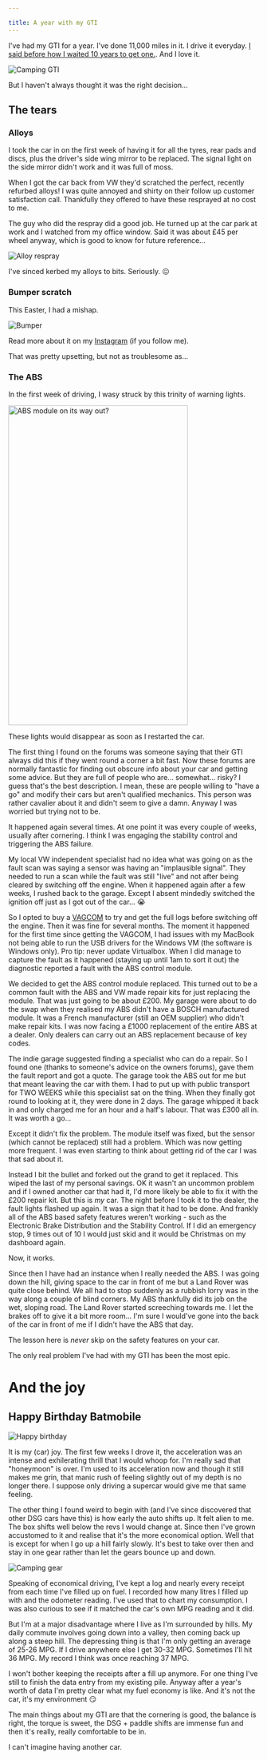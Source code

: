 ```yaml
---

title: A year with my GTI
---
```


I've had my GTI for a year. I've done 11,000 miles in it. I drive it everyday. [I said before how I waited 10 years to get one.]({{site.url}}/adventures-of-buying-my-gti). And I love it.

![Camping GTI](gti/camping-in-field.jpg)

But I haven't always thought it was the right decision...

## The tears

### Alloys

I took the car in on the first week of having it for all the tyres, rear pads and discs, plus the driver's side wing mirror to be replaced. The signal light on the side mirror didn't work and it was full of moss.

When I got the car back from VW they'd scratched the perfect, recently refurbed alloys! I was quite annoyed and shirty on their follow up customer satisfaction call. Thankfully they offered to have these resprayed at no cost to me.

The guy who did the respray did a good job. He turned up at the car park at work and I watched from my office window. Said it was about £45 per wheel anyway, which is good to know for future reference...

![Alloy respray](gti/alloy-respray.jpg)

I've sinced kerbed my alloys to bits. Seriously. 😖

### Bumper scratch

This Easter, I had a mishap.

![Bumper](gti/bumper-wall.jpg)

Read more about it on my [Instagram](https://www.instagram.com/p/BDgglnGA3toExkTMlyAYQI3W87HkRqXvq98R1o0/) (if you follow me).

That was pretty upsetting, but not as troublesome as...

### The ABS

In the first week of driving, I wasy struck by this trinity of warning lights.

<a data-flickr-embed="true"  href="https://www.flickr.com/photos/chao-xian/17054427770/in/dateposted-public/" title="ABS module on its way out?"><img src="https://farm9.staticflickr.com/8808/17054427770_bcb5db123f_z.jpg" width="360" height="640" alt="ABS module on its way out?"></a><script async src="//embedr.flickr.com/assets/client-code.js" charset="utf-8"></script>

These lights would disappear as soon as I restarted the car.

The first thing I found on the forums was someone saying that their GTI always did this if they went round a corner a bit fast. Now these forums are normally fantastic for finding out obscure info about your car and getting some advice. But they are full of people who are... somewhat... risky? I guess that's the best description. I mean, these are people willing to "have a go" and modify their cars but aren't qualified mechanics. This person was rather cavalier about it and didn't seem to give a damn. Anyway I was worried but trying not to be.

It happened again several times. At one point it was every couple of weeks, usually after cornering. I think I was engaging the stability control and triggering the ABS failure.

My local VW independent specialist had no idea what was going on as the fault scan was saying a sensor was having an "implausible signal". They needed to run a scan while the fault was still "live" and not after being cleared by switching off the engine. When it happened again after a few weeks, I rushed back to the garage. Except I absent mindedly switched the ignition off just as I got out of the car... 😭

So I opted to buy a [VAGCOM](http://www.ross-tech.com/vag-com/) to try and get the full logs before switching off the engine. Then it was fine for several months. The moment it happened for the first time since getting the VAGCOM, I had issues with my MacBook not being able to run the USB drivers for the Windows VM (the software is Windows only). Pro tip: never update Virtualbox. When I did manage to capture the fault as it happened (staying up until 1am to sort it out) the diagnostic reported a fault with the ABS control module.

We decided to get the ABS control module replaced. This turned out to be a common fault with the ABS and VW made repair kits for just replacing the module. That was just going to be about £200. My garage were about to do the swap when they realised my ABS didn't have a BOSCH manufactured module. It was a French manufacturer (still an OEM supplier) who didn't make repair kits. I was now facing a £1000 replacement of the entire ABS at a dealer. Only dealers can carry out an ABS replacement because of key codes.

The indie garage suggested finding a specialist who can do a repair. So I found one (thanks to someone's advice on the owners forums), gave them the fault report and got a quote. The garage took the ABS out for me but that meant leaving the car with them. I had to put up with public transport for TWO WEEKS while this specialist sat on the thing. When they finally got round to looking at it, they were done in 2 days. The garage whipped it back in and only charged me for an hour and a half's labour. That was £300 all in. It was worth a go...

Except it didn't fix the problem. The module itself was fixed, but the sensor (which cannot be replaced) still had a problem. Which was now getting more frequent. I was even starting to think about getting rid of the car I was that sad about it.

Instead I bit the bullet and forked out the grand to get it replaced. This wiped the last of my personal savings. OK it wasn't an uncommon problem and if I owned another car that had it, I'd more likely be able to fix it with the £200 repair kit. But this is *my* car. The night before I took it to the dealer, the fault lights flashed up again. It was a sign that it had to be done. And frankly all of the ABS based safety features weren't working - such as the Electronic Brake Distribution and the Stability Control. If I did an emergency stop, 9 times out of 10 I would just skid and it would be Christmas on my dashboard again.

Now, it works.

Since then I have had an instance when I really needed the ABS. I was going down the hill, giving space to the car in front of me but a Land Rover was quite close behind. We all had to stop suddenly as a rubbish lorry was in the way along a couple of blind corners. My ABS thankfully did its job on the wet, sloping road. The Land Rover started screeching towards me. I let the brakes off to give it a bit more room... I'm sure I would've gone into the back of the car in front of me if I didn't have the ABS that day.

The lesson here is *never* skip on the safety features on your car.

The only real problem I've had with my GTI has been the most epic.

# And the joy

## Happy Birthday Batmobile

![Happy birthday](gti/happy-birthday.jpg)

It is my (car) joy. The first few weeks I drove it, the acceleration was an intense and exhilerating thrill that I would whoop for. I'm really sad that "honeymoon" is over. I'm used to its acceleration now and though it still makes me grin, that manic rush of feeling slightly out of my depth is no longer there. I suppose only driving a supercar would give me that same feeling.

The other thing I found weird to begin with (and I've since discovered that other DSG cars have this) is how early the auto shifts up. It felt alien to me. The box shifts well below the revs I would change at. Since then I've grown accustomed to it and realise that it's the more economical option. Well that is except for when I go up a hill fairly slowly. It's best to take over then and stay in one gear rather than let the gears bounce up and down.

![Camping gear](gti/camping.jpg)

Speaking of economical driving, I've kept a log and nearly every receipt from each time I've filled up on fuel. I recorded how many litres I filled up with and the odometer reading. I've used that to chart my consumption. I was also curious to see if it matched the car's own MPG reading and it did.

But I'm at a major disadvantage where I live as I'm surrounded by hills. My daily commute involves going down into a valley, then coming back up along a steep hill. The depressing thing is that I'm only getting an average of 25-26 MPG. If I drive anywhere else I get 30-32 MPG. Sometimes I'll hit 36 MPG. My record I think was once reaching 37 MPG.

I won't bother keeping the receipts after a fill up anymore. For one thing I've still to finish the data entry from my existing pile. Anyway after a year's worth of data I'm pretty clear what my fuel economy is like. And it's not the car, it's my environment 😏

The main things about my GTI are that the cornering is good, the balance is right, the torque is sweet, the DSG + paddle shifts are immense fun and then it's really, really comfortable to be in.

I can't imagine having another car.
